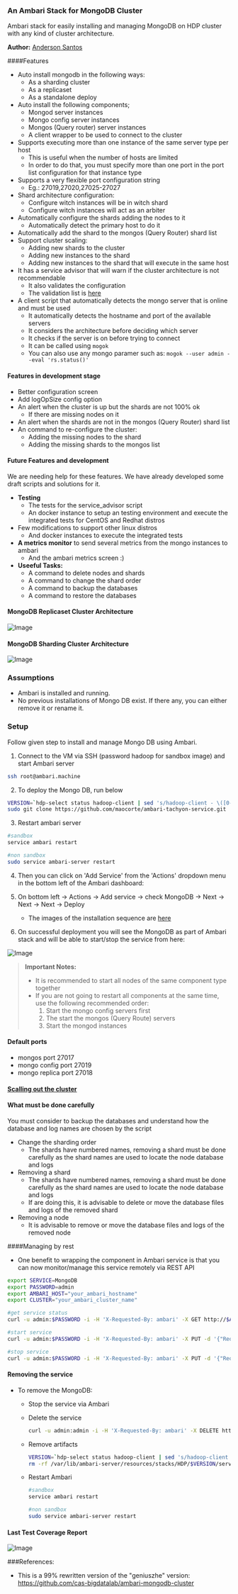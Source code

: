 ### An Ambari Stack for MongoDB Cluster
Ambari stack for easily installing and managing MongoDB on HDP cluster with any kind of cluster architecture.

**Author:** [Anderson Santos](https://br.linkedin.com/in/andersonrss)

####Features

- Auto install mongodb in the following ways:
  - As a sharding cluster
  - As a replicaset
  - As a standalone deploy
- Auto install the following components;
  - Mongod server instances
  - Mongo config server instances
  - Mongos (Query router) server instances
  - A client wrapper to be used to connect to the cluster
- Supports executing more than one instance of the same server type per host
  - This is useful when the number of hosts are limited
  - In order to do that, you must specify more than one port in the port list configuration for that instance type
- Supports a very flexible port configuration string
  - Eg.: 27019,27020,27025-27027 
- Shard architecture configuration:
  - Configure witch instances will be in witch shard
  - Configure witch instances will act as an arbiter
- Automatically configure the shards adding the nodes to it
  - Automatically detect the primary host to do it
- Automatically add the shard to the mongos (Query Router) shard list
- Support cluster scaling:
  - Adding new shards to the cluster
  - Adding new instances to the shard
  - Adding new instances to the shard that will execute in the same host
- It has a service advisor that will warn if the cluster architecture is not recommendable
  - It also validates the configuration
  - The validation list is [here](docs/validator.md)
- A client script that automatically detects the mongo server that is online and must be used
  - It automatically detects the hostname and port of the available servers
  - It considers the architecture before deciding which server
  - It checks if the server is on before trying to connect
  - It can be called using ```mogok```
  - You can also use any mongo paramer such as: ```mogok --user admin --eval 'rs.status()'```

#### Features in development stage

- Better configuration screen
- Add logOpSize config option 
- An alert when the cluster is up but the shards are not 100% ok
  - If there are missing nodes on it
- An alert when the shards are not in the mongos (Query Router) shard list
- An command to re-configure the cluster:
  - Adding the missing nodes to the shard
  - Adding the missing shards to the mongos list

#### Future Features and development

We are needing help for these features. We have already developed some draft scripts and solutions for it.

- **Testing**
  - The tests for the service_advisor script
  - An docker instance to setup an testing environment and execute the integrated tests for CentOS and Redhat distros 
- Few modifications to support other linux distros
  - And docker instances to execute the integrated tests
- **A metrics monitor** to send several metrics from the mongo instances to ambari
  - And the ambari metrics screen :)
- **Useeful Tasks:**  
  - A command to delete nodes and shards
  - A command to change the shard order
  - A command to backup the databases
  - A command to restore the databases

#### MongoDB Replicaset Cluster Architecture 

![Image](docs/images/mongodb-repl-cluster.png?raw=true)

#### MongoDB Sharding Cluster Architecture 

![Image](docs/images/mongodb-shard-cluster.png?raw=true)

### Assumptions

- Ambari is installed and running.
- No previous installations of Mongo DB exist. If there any, you can either remove it or rename it.

### Setup

Follow given step to install and manage Mongo DB using Ambari.

1. Connect to the VM via SSH (password hadoop for sandbox image) and start Ambari server
```bash
ssh root@ambari.machine
```

2. To deploy the Mongo DB, run below
```bash
VERSION=`hdp-select status hadoop-client | sed 's/hadoop-client - \([0-9]\.[0-9]\).*/\1/'`
sudo git clone https://github.com/maocorte/ambari-tachyon-service.git  /var/lib/ambari-server/resources/stacks/HDP/$VERSION/services/MongoDB
```

3. Restart ambari server
```bash
#sandbox
service ambari restart

#non sandbox
sudo service ambari-server restart
```

4. Then you can click on 'Add Service' from the 'Actions' dropdown menu in the bottom left of the Ambari dashboard:
5. On bottom left -> Actions -> Add service -> check MongoDB -> Next -> Next -> Next -> Deploy

    - The images of the installation sequence are [here](docs/setup.md)

6. On successful deployment you will see the MongoDB as part of Ambari stack and will be able to start/stop the service from here:

![Image](docs/images/summary.png?raw=true)

> **Important Notes:**
> - It is recommended to start all nodes of the same component type together
> - If you are not going to restart all components at the same time, use the following recommended order:
>   1. Start the mongo config servers first
>   2. The start the mongos (Query Route) servers
>   3. Start the mongod instances

#### Default ports
- mongos port 27017
- mongo config port 27019
- mongo replica port 27018

#### [Scalling out the cluster](docs/scale.md)

#### What must be done carefully

You must consider to backup the databases and understand how the database and log names are chosen by the script  

- Change the sharding order
  - The shards have numbered names, removing a shard must be done carefully as the shard names are used to locate the node database and logs
- Removing a shard
  - The shards have numbered names, removing a shard must be done carefully as the shard names are used to locate the node database and logs
  - If are doing this, it is advisable to delete or move the database files and logs of the removed shard
- Removing a node
  - It is advisable to remove or move the database files and logs of the removed node

####Managing by rest

- One benefit to wrapping the component in Ambari service is that you can now monitor/manage this service remotely via REST API

```bash
export SERVICE=MongoDB
export PASSWORD=admin
export AMBARI_HOST="your_ambari_hostname"
export CLUSTER="your_ambari_cluster_name"

#get service status
curl -u admin:$PASSWORD -i -H 'X-Requested-By: ambari' -X GET http://$AMBARI_HOST:8080/api/v1/clusters/$CLUSTER/services/$SERVICE

#start service
curl -u admin:$PASSWORD -i -H 'X-Requested-By: ambari' -X PUT -d '{"RequestInfo": {"context" :"Start $SERVICE via REST"}, "Body": {"ServiceInfo": {"state": "STARTED"}}}' http://$AMBARI_HOST:8080/api/v1/clusters/$CLUSTER/services/$SERVICE

#stop service
curl -u admin:$PASSWORD -i -H 'X-Requested-By: ambari' -X PUT -d '{"RequestInfo": {"context" :"Stop $SERVICE via REST"}, "Body": {"ServiceInfo": {"state": "INSTALLED"}}}' http://$AMBARI_HOST:8080/api/v1/clusters/$CLUSTER/services/$SERVICE
```

#### Removing the service

- To remove the MongoDB:
  - Stop the service via Ambari
  - Delete the service

    ```bash
    curl -u admin:admin -i -H 'X-Requested-By: ambari' -X DELETE http://replace_with_your_ambari_hostname.com:8080/api/v1/clusters/ambari_cluster_name/services/MongoDB
    ```
  - Remove artifacts

    ```bash
    VERSION=`hdp-select status hadoop-client | sed 's/hadoop-client - \([0-9]\.[0-9]\).*/\1/'`
    rm -rf /var/lib/ambari-server/resources/stacks/HDP/$VERSION/services/mongo-ambari
    ```
  - Restart Ambari
    ```bash
    #sandbox
    service ambari restart

    #non sandbox
    sudo service ambari-server restart
    ```

#### Last Test Coverage Report

![Image](docs/images/tests.png?raw=true)

###References:

- This is a 99% rewritten version of the "geniuszhe" version: https://github.com/cas-bigdatalab/ambari-mongodb-cluster
